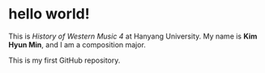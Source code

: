 # hello world!

This is *History of Western Music 4* at Hanyang University.
My name is **Kim Hyun Min**, and I am a composition major.

This is my first GitHub repository.
